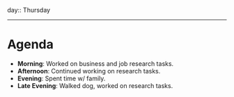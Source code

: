 day:: Thursday

---

# Agenda

- **Morning**: Worked on business and job research tasks.
- **Afternoon**: Continued working on research tasks.
- **Evening**: Spent time w/ family.
- **Late Evening**: Walked dog, worked on research tasks.
